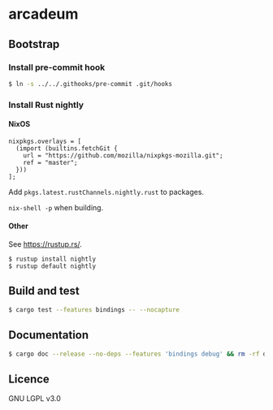 # arcadeum

## Bootstrap

### Install pre-commit hook

```bash
$ ln -s ../../.githooks/pre-commit .git/hooks
```

### Install Rust nightly

#### NixOS

```
nixpkgs.overlays = [
  (import (builtins.fetchGit {
    url = "https://github.com/mozilla/nixpkgs-mozilla.git";
    ref = "master";
  }))
];
```

Add `pkgs.latest.rustChannels.nightly.rust` to packages.

`nix-shell -p` when building.

#### Other

See https://rustup.rs/.

```
$ rustup install nightly
$ rustup default nightly
```

## Build and test

```bash
$ cargo test --features bindings -- --nocapture
```

## Documentation

```bash
$ cargo doc --release --no-deps --features 'bindings debug' && rm -rf docs/api && mv target/doc docs/api
```

## Licence

GNU LGPL v3.0
